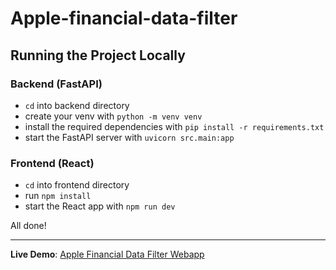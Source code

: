 # Apple-financial-data-filter

## Running the Project Locally

### Backend (FastAPI)
- `cd` into backend directory
- create your venv with `python -m venv venv`
- install the required dependencies with `pip install -r requirements.txt`
- start the FastAPI server with `uvicorn src.main:app`

### Frontend (React)
- `cd` into frontend directory
- run `npm install`
- start the React app with `npm run dev`

All done!

---
**Live Demo**: [Apple Financial Data Filter Webapp](https://aapl-finance-app.vercel.app/)

